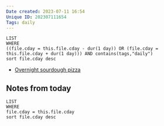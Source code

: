 ```yaml
---
Date created: 2023-07-11 16:54
Unique ID: 202307111654
Tags: daily
---
```

``` dataview
LIST
WHERE 
((file.cday = this.file.cday - dur(1 day)) OR (file.cday = this.file.cday + dur(1 day))) AND contains(tags,"daily")
sort file.cday desc
```
- [Overnight sourdough pizza](https://youtube.com/watch?v=DzRvcA23jEM&feature=shareb)
## Notes from today
``` dataview
LIST
WHERE 
file.cday = this.file.cday
sort file.cday desc
```
